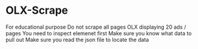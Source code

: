 # OLX-Scrape
For educational purpose
Do not scrape all pages
OLX displaying 20 ads / pages
You need to inspect elemenet first
Make sure you know what data to pull out 
Make sure you read the json file to locate the data 
